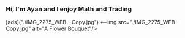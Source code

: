 ### Hi, I'm Ayan and I enjoy Math and Trading
[ads]("./IMG_2275_WEB - Copy.jpg")
<--img src="./IMG_2275_WEB - Copy.jpg" alt="A Flower Bouquet"/>
